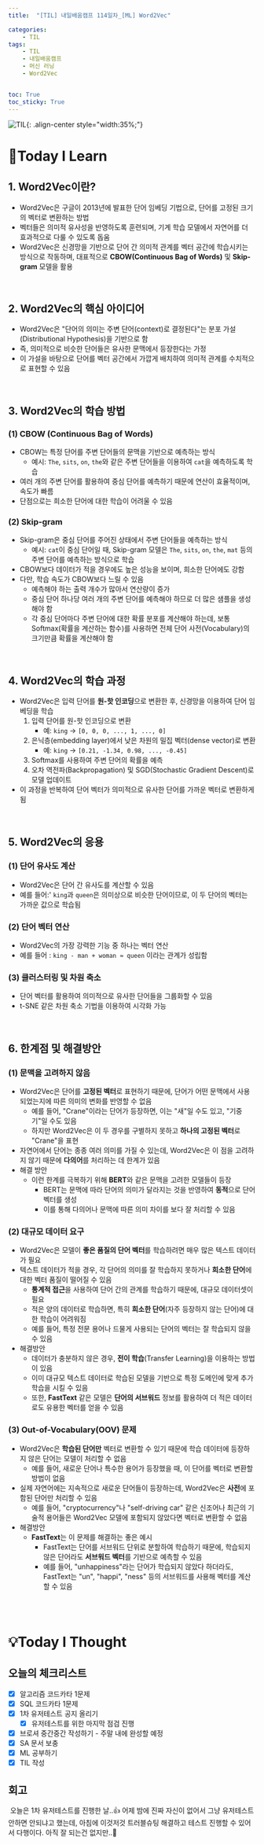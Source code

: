 ```yaml
---
title:  "[TIL] 내일배움캠프 114일차_[ML] Word2Vec" 

categories: 
    - TIL
tags: 
    - TIL
    - 내일배움캠프
    - 머신 러닝
    - Word2Vec


toc: True
toc_sticky: True
---
```


![TIL](/assets/images/TIL2.png){: .align-center style="width:35%;"}

# 👀Today I Learn
## 1. Word2Vec이란?

- Word2Vec은 구글이 2013년에 발표한 단어 임베딩 기법으로, 단어를 고정된 크기의 벡터로 변환하는 방법
- 벡터들은 의미적 유사성을 반영하도록 훈련되며, 기계 학습 모델에서 자연어를 더 효과적으로 다룰 수 있도록 돕움
- Word2Vec은 신경망을 기반으로 단어 간 의미적 관계를 벡터 공간에 학습시키는 방식으로 작동하며, 대표적으로 **CBOW(Continuous Bag of Words)** 및 **Skip-gram** 모델을 활용

<br>

## 2. Word2Vec의 핵심 아이디어

- Word2Vec은 "단어의 의미는 주변 단어(context)로 결정된다"는 분포 가설(Distributional Hypothesis)을 기반으로 함
- 즉, 의미적으로 비슷한 단어들은 유사한 문맥에서 등장한다는 가정
- 이 가설을 바탕으로 단어를 벡터 공간에서 가깝게 배치하여 의미적 관계를 수치적으로 표현할 수 있음

<br>

## 3. Word2Vec의 학습 방법

### (1) CBOW (Continuous Bag of Words)

- CBOW는 특정 단어를 주변 단어들의 문맥을 기반으로 예측하는 방식
    - 예시:  `The`, `sits`, `on`, `the`와 같은 주변 단어들을 이용하여 `cat`을 예측하도록 학습
- 여러 개의 주변 단어를 활용하여 중심 단어를 예측하기 때문에 연산이 효율적이며, 속도가 빠름
- 단점으로는 희소한 단어에 대한 학습이 어려울 수 있음

### (2) Skip-gram

- Skip-gram은 중심 단어를 주어진 상태에서 주변 단어들을 예측하는 방식
    - 예시: `cat`이 중심 단어일 때, Skip-gram 모델은 `The`, `sits`, `on`, `the`, `mat` 등의 주변 단어를 예측하는 방식으로 학습
- CBOW보다 데이터가 적을 경우에도 높은 성능을 보이며, 희소한 단어에도 강함
- 다만, 학습 속도가 CBOW보다 느릴 수 있음
    - 예측해야 하는 출력 개수가 많아서 연산량이 증가
    - 중심 단어 하나당 여러 개의 주변 단어를 예측해야 하므로 더 많은 샘플을 생성해야 함
    - 각 중심 단어마다 주변 단어에 대한 확률 분포를 계산해야 하는데, 보통 Softmax(확률을 계산하는 함수)를 사용하면 전체 단어 사전(Vocabulary)의 크기만큼 확률을 계산해야 함

<br>

## 4. Word2Vec의 학습 과정

- Word2Vec은 입력 단어를 **원-핫 인코딩**으로 변환한 후, 신경망을 이용하여 단어 임베딩을 학습
    1. 입력 단어를 원-핫 인코딩으로 변환
        - 예: `king` → `[0, 0, 0, ..., 1, ..., 0]`
    2. 은닉층(embedding layer)에서 낮은 차원의 밀집 벡터(dense vector)로 변환
        - 예: `king` → `[0.21, -1.34, 0.98, ..., -0.45]`
    3. Softmax를 사용하여 주변 단어의 확률을 예측
    4. 오차 역전파(Backpropagation) 및 SGD(Stochastic Gradient Descent)로 모델 업데이트
- 이 과정을 반복하여 단어 벡터가 의미적으로 유사한 단어를 가까운 벡터로 변환하게 됨

<br>

## 5. Word2Vec의 응용

### (1) 단어 유사도 계산

- Word2Vec은 단어 간 유사도를 계산할 수 있음
- 예를 들어:' `king`과 `queen`은 의미상으로 비슷한 단어이므로, 이 두 단어의 벡터는 가까운 값으로 학습됨

### (2) 단어 벡터 연산

- Word2Vec의 가장 강력한 기능 중 하나는 벡터 연산
- 예를 들어 : `king - man + woman ≈ queen` 이라는 관계가 성립함

### (3) 클러스터링 및 차원 축소

- 단어 벡터를 활용하여 의미적으로 유사한 단어들을 그룹화할 수 있음
- t-SNE 같은 차원 축소 기법을 이용하여 시각화 가능

<br>

## 6. 한계점 및 해결방안

### (1) 문맥을 고려하지 않음

- Word2Vec은 단어를 **고정된 벡터**로 표현하기 때문에, 단어가 어떤 문맥에서 사용되었는지에 따른 의미의 변화를 반영할 수 없음
    - 예를 들어, "Crane"이라는 단어가 등장하면, 이는 "새"일 수도 있고, "기중기"일 수도 있음
    - 하지만 Word2Vec은 이 두 경우를 구별하지 못하고 **하나의 고정된 벡터**로 "Crane"을 표현
- 자연어에서 단어는 종종 여러 의미를 가질 수 있는데, Word2Vec은 이 점을 고려하지 않기 때문에 **다의어**를 처리하는 데 한계가 있음
- 해결 방안
    - 이런 한계를 극복하기 위해 **BERT**와 같은 문맥을 고려한 모델들이 등장
        - BERT는 문맥에 따라 단어의 의미가 달라지는 것을 반영하여 **동적**으로 단어 벡터를 생성
        - 이를 통해 다의어나 문맥에 따른 의미 차이를 보다 잘 처리할 수 있음

### (2) 대규모 데이터 요구

- Word2Vec은 모델이 **좋은 품질의 단어 벡터**를 학습하려면 매우 많은 텍스트 데이터가 필요
- 텍스트 데이터가 적을 경우, 각 단어의 의미를 잘 학습하지 못하거나 **희소한 단어**에 대한 벡터 품질이 떨어질 수 있음
    - **통계적 접근**을 사용하여 단어 간의 관계를 학습하기 때문에, 대규모 데이터셋이 필요
    - 적은 양의 데이터로 학습하면, 특히 **희소한 단어**(자주 등장하지 않는 단어)에 대한 학습이 어려워짐
    - 예를 들어, 특정 전문 용어나 드물게 사용되는 단어의 벡터는 잘 학습되지 않을 수 있음
- 해결방안
    - 데이터가 충분하지 않은 경우, **전이 학습**(Transfer Learning)을 이용하는 방법이 있음
    - 이미 대규모 텍스트 데이터로 학습된 모델을 기반으로 특정 도메인에 맞게 추가 학습을 시킬 수 있음
    - 또한, **FastText** 같은 모델은 **단어의 서브워드** 정보를 활용하여 더 적은 데이터로도 유용한 벡터를 얻을 수 있음

### (3) Out-of-Vocabulary(OOV) 문제

- Word2Vec은 **학습된 단어만** 벡터로 변환할 수 있기 때문에 학습 데이터에 등장하지 않은 단어는 모델이 처리할 수 없음
    - 예를 들어, 새로운 단어나 특수한 용어가 등장했을 때, 이 단어를 벡터로 변환할 방법이 없음
- 실제 자연어에는 지속적으로 새로운 단어들이 등장하는데, Word2Vec은 **사전**에 포함된 단어만 처리할 수 있음
    - 예를 들어, "cryptocurrency"나 "self-driving car" 같은 신조어나 최근의 기술적 용어들은 Word2Vec 모델에 포함되지 않았다면 벡터로 변환할 수 없음
- 해결방안
    - **FastText**는 이 문제를 해결하는 좋은 예시
        - FastText는 단어를 서브워드 단위로 분할하여 학습하기 때문에, 학습되지 않은 단어라도 **서브워드 벡터**를 기반으로 예측할 수 있음
        - 예를 들어, "unhappiness"라는 단어가 학습되지 않았다 하더라도, FastText는 "un", "happi", "ness" 등의 서브워드를 사용해 벡터를 계산할 수 있음

<br>
<br>

# 💡Today I Thought

## 오늘의 체크리스트
- [x]  알고리즘 코드카타 1문제
- [x]  SQL 코드카타 1문제
- [x]  1차 유저테스트 공지 올리기
    - [x]  유저테스트를 위한 마지막 점검 진행
- [x]  브로셔 중간중간 작성하기 - 주말 내에 완성할 예정
- [x]  SA 문서 보충
- [x]  ML 공부하기
- [x]  TIL 작성

## 회고
&nbsp;오늘은 1차 유저테스트를 진행한 날..👍 어제 밤에 진짜 자신이 없어서 그냥 유저테스트 안하면 안되냐고 했는데, 아침에 이것저것 트러블슈팅 해결하고 테스트 진행할 수 있어서 다행이다. 아직 잘 되는건 없지만..🤔